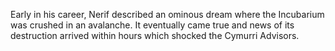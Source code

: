 Early in his career, Nerif described an ominous dream where the Incubarium was crushed in an avalanche. It eventually came true and news of its destruction arrived within hours which shocked the Cymurri Advisors.